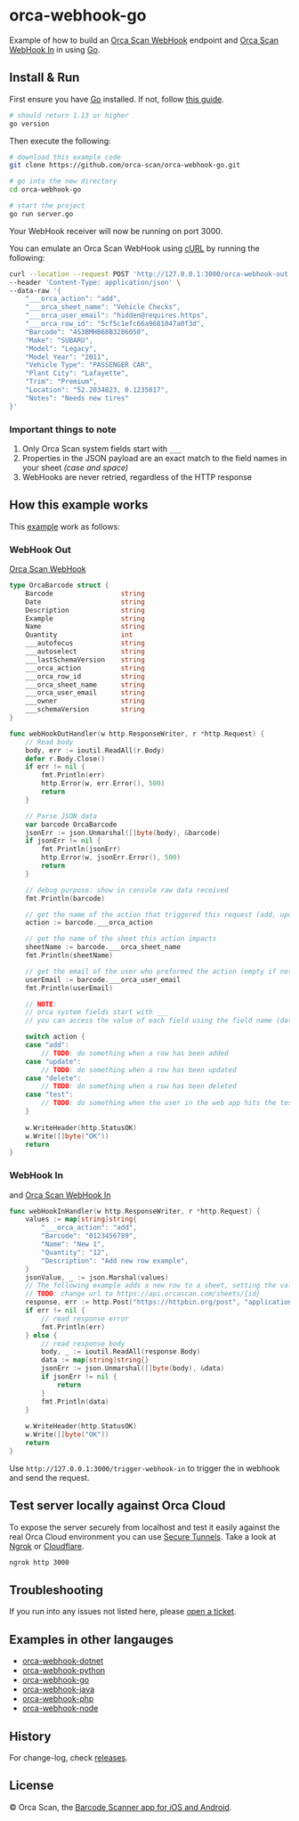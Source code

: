 # orca-webhook-go

Example of how to build an [Orca Scan WebHook](https://orcascan.com/docs/api/webhooks) endpoint and [Orca Scan WebHook In](https://orcascan.com/guides/how-to-update-orca-scan-from-your-system-4b249706) in using [Go](https://go.dev/).

## Install & Run

First ensure you have [Go](https://go.dev/) installed. If not, follow [this guide](https://go.dev/doc/install).

```bash
# should return 1.13 or higher
go version
```

Then execute the following:

```bash
# download this example code
git clone https://github.com/orca-scan/orca-webhook-go.git

# go into the new directory
cd orca-webhook-go

# start the project
go run server.go
```

Your WebHook receiver will now be running on port 3000.

You can emulate an Orca Scan WebHook using [cURL](https://dev.to/ibmdeveloper/what-is-curl-and-why-is-it-all-over-api-docs-9mh) by running the following:

```bash
curl --location --request POST 'http://127.0.0.1:3000/orca-webhook-out' \
--header 'Content-Type: application/json' \
--data-raw '{
    "___orca_action": "add",
    "___orca_sheet_name": "Vehicle Checks",
    "___orca_user_email": "hidden@requires.https",
    "___orca_row_id": "5cf5c1efc66a9681047a0f3d",
    "Barcode": "4S3BMHB68B3286050",
    "Make": "SUBARU",
    "Model": "Legacy",
    "Model Year": "2011",
    "Vehicle Type": "PASSENGER CAR",
    "Plant City": "Lafayette",
    "Trim": "Premium",
    "Location": "52.2034823, 0.1235817",
    "Notes": "Needs new tires"
}'
```

### Important things to note

1. Only Orca Scan system fields start with `___`
2. Properties in the JSON payload are an exact match to the  field names in your sheet _(case and space)_
3. WebHooks are never retried, regardless of the HTTP response

## How this example works

This [example](server.go) work as follows:

### WebHook Out 

[Orca Scan WebHook](https://orcascan.com/docs/api/webhooks)

```go
type OrcaBarcode struct {
	Barcode					string
    Date 					string
    Description 			string
    Example					string
    Name					string
    Quantity				int
    ___autofocus			string
    ___autoselect			string
    ___lastSchemaVersion	string
    ___orca_action			string
    ___orca_row_id			string
    ___orca_sheet_name		string
    ___orca_user_email		string
    ___owner				string
    ___schemaVersion		string
}

func webHookOutHandler(w http.ResponseWriter, r *http.Request) {
	// Read body
	body, err := ioutil.ReadAll(r.Body)
	defer r.Body.Close()
	if err != nil {
		fmt.Println(err)
		http.Error(w, err.Error(), 500)
		return
	}

	// Parse JSON data
	var barcode OrcaBarcode
	jsonErr := json.Unmarshal([]byte(body), &barcode)
	if jsonErr != nil {
		fmt.Println(jsonErr)
		http.Error(w, jsonErr.Error(), 500)
		return
	}

    // debug purpose: show in console raw data received
	fmt.Println(barcode)

	// get the name of the action that triggered this request (add, update, delete, test)
	action := barcode.___orca_action

	// get the name of the sheet this action impacts
	sheetName := barcode.___orca_sheet_name
	fmt.Println(sheetName)

	// get the email of the user who preformed the action (empty if not HTTPS)
	userEmail := barcode.___orca_user_email
	fmt.Println(userEmail)

	// NOTE:
    // orca system fields start with ___
    // you can access the value of each field using the field name (data["Name"], data["Barcode"], data["Location"])

	switch action {
    case "add":
        // TODO: do something when a row has been added
    case "update":
        // TODO: do something when a row has been updated
    case "delete":
        // TODO: do something when a row has been deleted
	case "test":
		// TODO: do something when the user in the web app hits the test button
	}
	
	w.WriteHeader(http.StatusOK)
	w.Write([]byte("OK"))
	return
}
```
### WebHook In 

and [Orca Scan WebHook In](https://orcascan.com/guides/how-to-update-orca-scan-from-your-system-4b249706)

```go
func webHookInHandler(w http.ResponseWriter, r *http.Request) {
	values := map[string]string{
		"___orca_action": "add",
		"Barcode": "0123456789",
		"Name": "New 1",
		"Quantity": "12",
		"Description": "Add new row example",
	}
	jsonValue, _ := json.Marshal(values)
	// The following example adds a new row to a sheet, setting the value of Barcode, Name, Quantity and Description
	// TODO: change url to https://api.orcascan.com/sheets/{id}
	response, err := http.Post("https://httpbin.org/post", "application/json", bytes.NewBuffer(jsonValue))
	if err != nil {
        // read response error
		fmt.Println(err)
    } else {
		// read response body
		body, _ := ioutil.ReadAll(response.Body)
		data := map[string]string{}
		jsonErr := json.Unmarshal([]byte(body), &data)
		if jsonErr != nil {
			return
		}
		fmt.Println(data)
    }
	
	w.WriteHeader(http.StatusOK)
	w.Write([]byte("OK"))
	return
}
```

Use `http://127.0.0.1:3000/trigger-webhook-in` to trigger the in webhook and send the request.

## Test server locally against Orca Cloud

To expose the server securely from localhost and test it easily against the real Orca Cloud environment you can use [Secure Tunnels](https://ngrok.com/docs/secure-tunnels#what-are-ngrok-secure-tunnels). Take a look at [Ngrok](https://ngrok.com/) or [Cloudflare](https://www.cloudflare.com/).

```bash
ngrok http 3000
```

## Troubleshooting

If you run into any issues not listed here, please [open a ticket](https://github.com/orca-scan/orca-webhook-go/issues).

## Examples in other langauges
* [orca-webhook-dotnet](https://github.com/orca-scan/orca-webhook-dotnet)
* [orca-webhook-python](https://github.com/orca-scan/orca-webhook-python)
* [orca-webhook-go](https://github.com/orca-scan/orca-webhook-go)
* [orca-webhook-java](https://github.com/orca-scan/orca-webhook-java)
* [orca-webhook-php](https://github.com/orca-scan/orca-webhook-php)
* [orca-webhook-node](https://github.com/orca-scan/orca-webhook-node)

## History

For change-log, check [releases](https://github.com/orca-scan/orca-webhook-go/releases).

## License

&copy; Orca Scan, the [Barcode Scanner app for iOS and Android](https://orcascan.com).